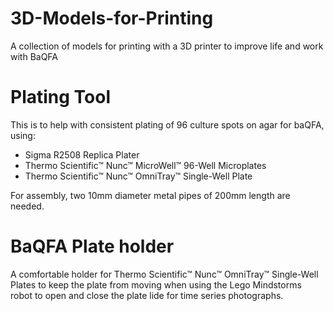 # 3D-Models-for-Printing
A collection of models for printing with a 3D printer to improve life and work with BaQFA

# Plating Tool 

This is  to help with consistent plating of 96 culture spots on agar for baQFA, using:

- Sigma R2508 Replica Plater
- Thermo Scientific™ Nunc™ MicroWell™ 96-Well Microplates
- Thermo Scientific™ Nunc™ OmniTray™ Single-Well Plate


For assembly, two 10mm diameter metal pipes of 200mm length are needed.


# BaQFA Plate holder

A comfortable holder for Thermo Scientific™ Nunc™ OmniTray™ Single-Well Plates to keep the plate from moving when using the Lego Mindstorms robot to open and close the plate lide for time series photographs.
